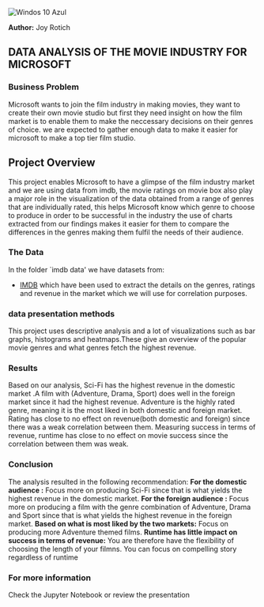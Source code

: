 ![Windos 10 Azul](https://github.com/user-attachments/assets/967647ba-06ad-4b94-b008-eae2d4b07059)


**Author:** Joy Rotich
## DATA ANALYSIS OF THE MOVIE INDUSTRY FOR MICROSOFT 


### Business Problem

Microsoft wants to join the film industry in making movies, they want to create their own movie studio but first they need insight on how the film market is to enable them to make the neccessary decisions on their genres of choice. we are expected to gather enough data to make it easier for microsoft to make a top tier film studio. 


## Project Overview

This project enables Microsoft to have a glimpse of the film industry market and we are using data from imdb, the movie ratings on movie box also play a major role in the visualization of the data obtained from a range of genres that are individually rated, this helps Microsoft know which genre to choose to produce in order to be successful in the industry the use of charts extracted from our findings makes it easier for them to compare the differences in the genres making them fulfil the needs of their audience. 

### The Data

In the folder `imdb data' we have datasets from:
* [IMDB](https://www.imdb.com/) which have been used to extract the details on the genres, ratings and revenue in the market which we will use for correlation purposes. 

### data presentation methods
This project uses descriptive analysis and a lot of visualizations such as bar graphs, histograms and heatmaps.These give an overview of the popular movie genres and what genres fetch the highest revenue.

### Results
Based on our analysis, Sci-Fi has the highest revenue in the domestic market .A film with (Adventure, Drama, Sport) does well in the foreign market since it had the highest revenue. Adventure is the highly rated genre, meaning it is the most liked in both domestic and foreign market. Rating has close to no effect on revenue(both domestic and foreign) since there was a weak correlation between them. Measuring success in terms of revenue, runtime has close to no effect on movie success since the correlation between them was weak.

### Conclusion
The analysis resulted in the following recommendation:
**For the domestic audience :** Focus more on producing Sci-Fi since that is what yields the highest revenue in the domestic market.
**For the foreign audience :** Focus more on producing a film with the genre combination of Adventure, Drama and Sport since that is what yields the highest revenue in the foreign market.
**Based on what is most liked by the two markets:** Focus on producing more Adventure themed films.
**Runtime has little impact on success in terms of revenue:** You are therefore have the flexibility of choosing the length of your filmns. You can focus on compelling story regardless of runtime

### For more information 
Check the Jupyter Notebook or review the presentation
